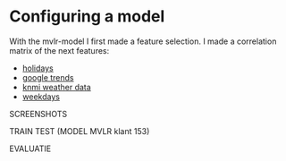 # Configuring a model

With the mvlr-model I first made a feature selection. I made a correlation matrix of the next features:
- [holidays]()
- [google trends]()
- [knmi weather data]()
- [weekdays]()

SCREENSHOTS 

TRAIN TEST (MODEL MVLR klant 153)

EVALUATIE



